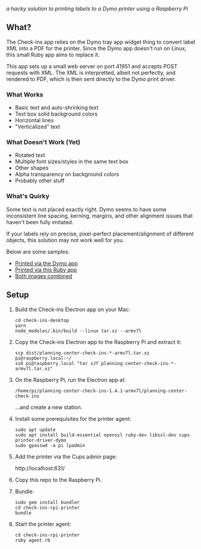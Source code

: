 _a hacky solution to printing labels to a Dymo printer using a Raspberry Pi_

## What?

The Check-ins app relies on the Dymo tray app widget thing to convert label XML
into a PDF for the printer. Since the Dymo app doesn't run on Linux, this small Ruby
app aims to replace it.

This app sets up a small web server on port 41951 and accepts POST requests with XML.
The XML is interpretted, albeit not perfectly, and rendered to PDF, which is then
sent directly to the Dymo print driver.

### What Works

* Basic text and auto-shrinking text
* Text box solid background colors
* Horizontal lines
* "Verticalized" text

### What Doesn't Work (Yet)

* Rotated text
* Multiple font sizes/styles in the same text box
* Other shapes
* Alpha transparency on background colors
* Probably other stuff

### What's Quirky

Some text is not placed exactly right. Dymo seems to have some inconsistent line spacing, kerning,
margins, and other alignment issues that haven't been fully imitated.

If your labels rely on precise, pixel-perfect placement/alignment of different objects,
this solution may not work well for you.

Below are some samples:

* [Printed via the Dymo app](https://github.com/ministrycentered/check-ins-rpi-printer/blob/master/samples/dymo.png)
* [Printed via this Ruby app](https://github.com/ministrycentered/check-ins-rpi-printer/blob/master/samples/us.png)
* [Both images combined](https://github.com/ministrycentered/check-ins-rpi-printer/blob/master/samples/overlay.png)

## Setup

1.  Build the Check-ins Electron app on your Mac:

    ```
    cd check-ins-desktop
    yarn
    node_modules/.bin/build --linux tar.xz --armv7l
    ```

1.  Copy the Check-ins Electron app to the Raspberry Pi and extract it:

    ```
    scp dist/planning-center-check-ins-*-armv7l.tar.xz pi@raspberry.local:~/
    ssh pi@raspberry.local "tar xJf planning-center-check-ins-*-armv7l.tar.xz"
    ```

1.  On the Raspberry Pi, run the Electron app at:

    ```
    /home/pi/planning-center-check-ins-1.4.1-armv7l/planning-center-check-ins
    ```

    ...and create a new station.

1.  Install some prerequisites for the printer agent:

    ```
    sudo apt update
    sudo apt install build-essential openssl ruby-dev libssl-dev cups printer-driver-dymo
    sudo gpasswd -a pi lpadmin
    ```

1.  Add the printer via the Cups admin page:

    http://localhost:631/

1.  Copy this repo to the Raspberry Pi.

1.  Bundle:

    ```
    sudo gem install bundler
    cd check-ins-rpi-printer
    bundle
    ```

1.  Start the printer agent:

    ```
    cd check-ins-rpi-printer
    ruby agent.rb
    ```
